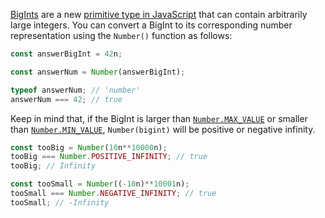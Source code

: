 [BigInts](https://developer.mozilla.org/en-US/docs/Web/JavaScript/Reference/Global_Objects/BigInt) are a new [primitive type in JavaScript](/tutorials/fundamentals/primitives) that can contain arbitrarily large integers.
You can convert a BigInt to its corresponding number representation using the `Number()` function as follows:

```javascript
const answerBigInt = 42n;

const answerNum = Number(answerBigInt);

typeof answerNum; // 'number'
answerNum === 42; // true
```

Keep in mind that, if the BigInt is larger than [`Number.MAX_VALUE`](https://www.w3schools.com/jsref/jsref_max_value.asp#:~:text=Definition%20and%20Usage-,Number.,value%20of%201.7976931348623157e%2B308.) or smaller than [`Number.MIN_VALUE`](https://developer.mozilla.org/en-US/docs/Web/JavaScript/Reference/Global_Objects/Number/MIN_VALUE), `Number(bigint)` will be positive or negative infinity.

```javascript
const tooBig = Number(10n**10000n);
tooBig === Number.POSITIVE_INFINITY; // true
tooBig; // Infinity

const tooSmall = Number((-10n)**10001n);
tooSmall === Number.NEGATIVE_INFINITY; // true
tooSmall; // -Infinity
```